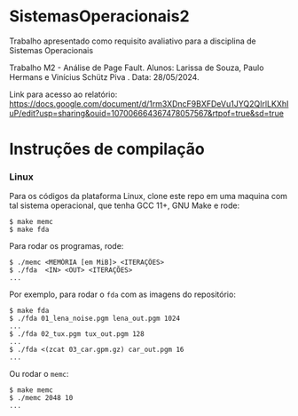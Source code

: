 # SistemasOperacionais2

Trabalho apresentado como requisito avaliativo para a disciplina de Sistemas Operacionais

Trabalho M2 - Análise de Page Fault. Alunos: Larissa de Souza, Paulo Hermans e Vinícius Schütz Piva . Data: 28/05/2024.

Link para acesso ao relatório: https://docs.google.com/document/d/1rm3XDncF9BXFDeVu1JYQ2QIrlLKXhIuP/edit?usp=sharing&ouid=107006664367478057567&rtpof=true&sd=true

# Instruções de compilação

### Linux

Para os códigos da plataforma Linux, clone este repo em uma maquina com tal sistema operacional, que tenha GCC 11+, GNU Make e rode:

```
$ make memc
$ make fda
```

Para rodar os programas, rode:

```
$ ./memc <MEMÓRIA [em MiB]> <ITERAÇÕES>
$ ./fda  <IN> <OUT> <ITERAÇÕES>
...
```

Por exemplo, para rodar o `fda` com as imagens do repositório:

```
$ make fda
$ ./fda 01_lena_noise.pgm lena_out.pgm 1024
...
$ ./fda 02_tux.pgm tux_out.pgm 128
...
$ ./fda <(zcat 03_car.gpm.gz) car_out.pgm 16
...
```

Ou rodar o `memc`:

```
$ make memc
$ ./memc 2048 10
...
```
